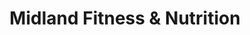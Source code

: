 ---
title: "Midland Fitness & Nutrition"
url: /birmingham/midland-fitness-und-nutrition/
shop: Nahrungsergänzung
---